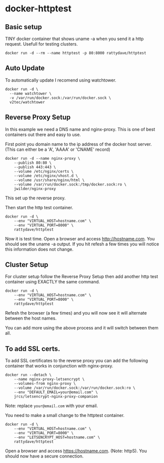 # docker-httptest


## Basic setup

TINY docker container that shows uname -a when you send it a http request. Usefull for testing clusters.

```
docker run -d --rm --name httptest -p 80:8000 rattydave/httptest
```


## Auto Update

To automatically update I recomend using watchtower.

```
docker run -d \
  --name watchtower \
  -v /var/run/docker.sock:/var/run/docker.sock \
  v2tec/watchtower 
```

## Reverse Proxy Setup

In this example we need a DNS name and nginx-proxy. This is one of best containers out there and easy to use.

First point you domain name to the ip address of the docker host server. (This can either be a 'A', 'AAAA' or 'CNAME' record)

```
docker run -d --name nginx-proxy \
    --publish 80:80 \
    --publish 443:443 \
    --volume /etc/nginx/certs \
    --volume /etc/nginx/vhost.d \
    --volume /usr/share/nginx/html \
    --volume /var/run/docker.sock:/tmp/docker.sock:ro \
    jwilder/nginx-proxy
```

This set up the reverse proxy. 

Then start the http test container. 

```
docker run -d \
    --env "VIRTUAL_HOST=hostname.com" \
    --env "VIRTUAL_PORT=8000" \
    rattydave/httptest
```

Now it is test time. Open a browser and access http://hostname.com. You should see the uname -a output. If you hit refesh a few times you will notice this information does not change.

## Cluster Setup

For cluster setup follow the Reverse Proxy Setup then add another http test container using EXACTLY the same command.

```
docker run -d \
    --env "VIRTUAL_HOST=hostname.com" \
    --env "VIRTUAL_PORT=8000" \
    rattydave/httptest
```

Refesh the browser (a few times) and you will now see it will alternate between the host names.

You can add more using the above process and it will switch between them all.

## To add SSL certs.

To add SSL certificates to the reverse proxy you can add the following container that works in conjunction with nginx-proxy.

```
docker run --detach \
    --name nginx-proxy-letsencrypt \
    --volumes-from nginx-proxy \
    --volume /var/run/docker.sock:/var/run/docker.sock:ro \
    --env "DEFAULT_EMAIL=your@email.com" \
    jrcs/letsencrypt-nginx-proxy-companion
```

Note: replace `your@email.com` with your email.

You need to make a small change to the httptest container.  

```
docker run -d \
    --env "VIRTUAL_HOST=hostname.com" \
    --env "VIRTUAL_PORT=8000" \
    --env "LETSENCRYPT_HOST=hostname.com" \
    rattydave/httptest
```

Open a browser and access https://hostname.com. (Note: httpS). You should now have a secure connection. 





